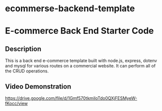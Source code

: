 # ecommerse-backend-template
# E-commerce Back End Starter Code

## Description
This is a back end e-commerce template built with node.js, express, dotenv and mysql for various routes on a commercial website. It can perform all of the CRUD operations.

## Video Demonstration
https://drive.google.com/file/d/1Gmf570tkmiIoTdo0QXjFESMyeW-fKocc/view
